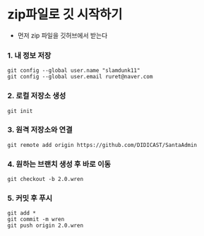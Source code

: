 # zip파일로 깃 시작하기
- 먼저 zip 파일을 깃허브에서 받는다

### 1. 내 정보 저장
```
git config --global user.name "slamdunk11"
git config --global user.email ruret@naver.com
```

### 2. 로컬 저장소 생성
```
git init
```

### 3. 원격 저장소와 연결
```
git remote add origin https://github.com/DIDICAST/SantaAdmin
```

### 4. 원하는 브랜치 생성 후 바로 이동
```
git checkout -b 2.0.wren
```

### 5. 커밋 후 푸시
```
git add *
git commit -m wren
git push origin 2.0.wren
```
